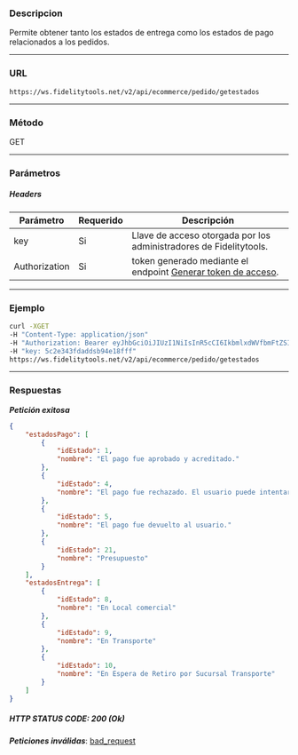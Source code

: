 ### Descripcion
Permite obtener tanto los estados de entrega como los estados de pago relacionados a los pedidos.
___

### URL
` https://ws.fidelitytools.net/v2/api/ecommerce/pedido/getestados `
___

### Método
GET
___
### Parámetros

##### Headers

|Parámetro |Requerido |Descripción                 |
|----------|----------|----------------------------|
| key         | Si		 | Llave de acceso otorgada por los administradores de Fidelitytools. |
| Authorization       | Si		 | token generado mediante el endpoint [Generar token de acceso](https://github.com/bebeto-fidelitytools/FidelitytoolsWS/blob/master/docs/autenticaci%C3%B3n.md). |

___
### Ejemplo
```bash
curl -XGET 
-H "Content-Type: application/json" 
-H "Authorization: Bearer eyJhbGciOiJIUzI1NiIsInR5cCI6IkbmlxdWVfbmFtZSI6InVzZXJb25maWciLCJuYmYiOjE1NTYxMTk0MNjIwNTgwNywiaWF0IjoxNTU2MTE5NDA3LCJpczovL3dzLmZpZGVsaXR5dG9vbHMubmV0L3YyIiwiYXVkIjoiaHa2U2asdasdy5maWRlbGl0eXRvb2xzLm5ldC92MiJ9RDDpMHEB4SsmY0j87OcS5mbxe2XxSAY" 
-H "key: 5c2e343fdaddsb94e18fff"
https://ws.fidelitytools.net/v2/api/ecommerce/pedido/getestados
```
___
### Respuestas
***Petición exitosa***
```json
{
    "estadosPago": [
        {
            "idEstado": 1,
            "nombre": "El pago fue aprobado y acreditado."
        },
        {
            "idEstado": 4,
            "nombre": "El pago fue rechazado. El usuario puede intentar nuevamente."
        },
        {
            "idEstado": 5,
            "nombre": "El pago fue devuelto al usuario."
        },
        {
            "idEstado": 21,
            "nombre": "Presupuesto"
        }
    ],
    "estadosEntrega": [
        {
            "idEstado": 8,
            "nombre": "En Local comercial"
        },
        {
            "idEstado": 9,
            "nombre": "En Transporte"
        },
        {
            "idEstado": 10,
            "nombre": "En Espera de Retiro por Sucursal Transporte"
        }
    ]
}
```

##### HTTP STATUS CODE: 200 (Ok)

***Peticiones inválidas***: [bad_request](https://github.com/bebeto-fidelitytools/FidelitytoolsWS/blob/master/docs/ecommerce/bad_request.md)
